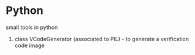 # Python
small tools in python

1. class VCodeGenerator (associated to PIL) - to generate a verification code image
